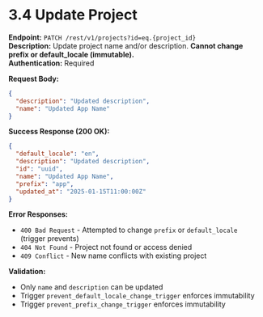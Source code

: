 # 3.4 Update Project

**Endpoint:** `PATCH /rest/v1/projects?id=eq.{project_id}`  
**Description:** Update project name and/or description. **Cannot change prefix or default_locale (immutable).**  
**Authentication:** Required

**Request Body:**

```json
{
  "description": "Updated description",
  "name": "Updated App Name"
}
```

**Success Response (200 OK):**

```json
{
  "default_locale": "en",
  "description": "Updated description",
  "id": "uuid",
  "name": "Updated App Name",
  "prefix": "app",
  "updated_at": "2025-01-15T11:00:00Z"
}
```

**Error Responses:**

- `400 Bad Request` - Attempted to change `prefix` or `default_locale` (trigger prevents)
- `404 Not Found` - Project not found or access denied
- `409 Conflict` - New name conflicts with existing project

**Validation:**

- Only `name` and `description` can be updated
- Trigger `prevent_default_locale_change_trigger` enforces immutability
- Trigger `prevent_prefix_change_trigger` enforces immutability
